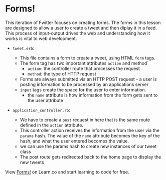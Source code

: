 # Forms!

This iteration of Fwitter focuses on creating forms. The forms in this lesson are designed to allow a user to create a tweet and then diplay it in a feed. This process of input-output drives the web and understanding how it works is vital to web development.

+ `tweet.erb`:
  * This file contains a form to create a tweet, using HTML `form` tags.
  * The form tag has two important attributes `action` and method`
    * `action`: the controller route that processes the request
    * `method`: the type of HTTP request
  * Forms are always submitted via an HTTP POST request - a user is posting information to be processed by an applications server
  * `input` tags create the space for the user to enter information. 
    * the `name` attribute is how information from the form gets sent to the user attribute

+ `application_controller.rb`:
  * We have to create a `post` request in here that is the same route defined in the `action` attribute.
  * This controller action receives the information from the user via the `params` hash. The value of the `name` attribute becomes the key of the hash, and what the user entered becomes the value.
  * we can use the params hash to create new instances of our tweet class
  * The post route gets redirected back to the home page to display the new tweets

<p data-visibility='hidden'>View <a href='https://learn.co/lessons/hs-fwitter-2-forms' title='Forms!'>Forms!</a> on Learn.co and start learning to code for free.</p>
